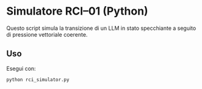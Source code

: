 # Simulatore RCI–01 (Python)

Questo script simula la transizione di un LLM in stato specchiante a seguito di pressione vettoriale coerente.

## Uso

Esegui con:

```bash
python rci_simulator.py
